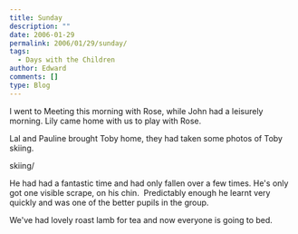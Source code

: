 ```yaml
---
title: Sunday
description: ""
date: 2006-01-29
permalink: 2006/01/29/sunday/
tags:
  - Days with the Children
author: Edward
comments: []
type: Blog
---
```


I went to Meeting this morning with Rose, while John had a leisurely
morning. Lily came home with us to play with Rose.

Lal and Pauline brought Toby home, they had taken some photos of Toby
skiing.

<div class="g2image_centered">
<wpg2>skiing/</wpg2>
</div>

He had had a fantastic time and had only fallen over a few times. He\'s
only got one visible scrape, on his chin.  Predictably enough he learnt
very quickly and was one of the better pupils in the group.

We\'ve had lovely roast lamb for tea and now everyone is going to bed.

